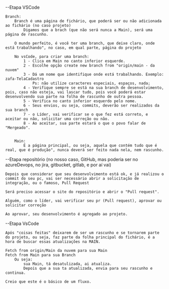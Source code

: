 --Etapa VSCode

    Branch:
        Branch é uma página de fichário, que poderá ser ou não adicionada ao fichário (no caso projeto)
            Digamos que a brach (que não será nunca a Main), será uma página de rascunho.

        O mundo perfeito, é você ter uma branch, que deixe claro, onde está trabalhando", no caso, em qual parte, página do projeto

        No vsCode, para criar uma branch:
            1 - Clica em Main no canto inferior esquerde.
            2 - Escolhe opção create new branch from "origin/main - da nuvem"
            3 - Dá um nome que identifique onde está trabalhando. Exemplo: zafa-TelaCadastro
                Ps: não utilize caracteres especiais, espaços, nada;
            4 - Verifique sempre se está na sua branch de desenvolvimento, pois, caso não esteja, vai lascar tudo, pois você poderá estar desenvolvendo sua parte na folha de rascunho de outra pessoa.
            5 - Verifica no canto inferior esquerdo pelo nome.
            6 - Seus envios, ou seja, commits, deverão ser realizados da sua branch
            7 - o Líder, vai verificar se o que fez está correto, e aceitar ou não, solicitar uma correção ou não. 
            8 - Ao aceitar, sua parte estará o que o povo falar de "Mergeado".


        Main:
            É a página principal, ou seja, aquela que contém tudo que é real, que é produção", nunca deverá ser feito nada nela, nem rascunho.

--Etapa repositório (no nosso caso, GitHub, mas poderia ser no azureDevops, no jira, gitbucket, gitlab, e por aí vai)   

    Depois que considerar que seu desenvolvimento está ok, e já realizou o commit do seu pc, vai ser necessário abrir a solicitação de integração, ou o famoso, Pull Request

    Será preciso acessar o site do repositório e abrir o "Pull request".

    Alguém, como o líder, vai verificar seu pr (Pull request), aprovar ou solicitar correção

    Ao aprovar, seu desenvolvimento é agregado ao projeto.

--Etapa VsCode

    Após "coisas feitas" deixarem de ser um rascunho e se tornarem parte do projeto, ou seja, faz parte da folha principal do fichário, é a hora de buscar essas atualizações na MAIN.

    Fetch from origin/Main da nuvem para sua Main
    Fetch from Main para sua Branch
        Ou seja:
            sua Main, tá desatulizada, ai atualiza.
            Depois que a sua ta atualizada, envia para seu rascunho e continua.

    Creio que este é o básico de um fluxo.




